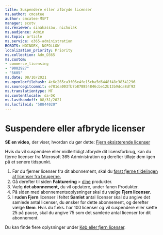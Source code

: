 ```yaml
---
title: Suspendere eller afbryde licenser
ms.author: cmcatee
author: cmcatee-MSFT
manager: scotv
ms.reviewer: sinakassaw, nicholak
ms.audience: Admin
ms.topic: article
ms.service: o365-administration
ROBOTS: NOINDEX, NOFOLLOW
localization_priority: Priority
ms.collection: Adm_O365
ms.custom:
- commerce_licensing
- "9002927"
- "5605"
ms.date: 08/10/2021
ms.openlocfilehash: 4c6c265ca3f06e4fe15cba5d6448f48c38341296
ms.sourcegitcommit: e781da003fb7b878854846cbe12b13b9dca8df92
ms.translationtype: MT
ms.contentlocale: da-DK
ms.lasthandoff: 08/31/2021
ms.locfileid: "58844020"
---
```

# <a name="suspend-or-pause-licenses"></a>Suspendere eller afbryde licenser

**SE en video,** der viser, hvordan du gør dette: [Fjern eksisterende licenser](https://go.microsoft.com/fwlink/p/?linkid=2154938)

Hvis du vil suspendere eller midlertidigt afbryde dit licensforbrug, kan du fjerne licenser fra Microsoft 365 Administration og derefter tilføje dem igen på et senere tidspunkt.

1. Før du fjerner licenser fra dit abonnement, skal du [først fjerne tildelingen af licenser fra brugerne.](https://docs.microsoft.com/microsoft-365/admin/manage/remove-licenses-from-users)
2. Gå derefter til siden **Fakturering**  >  [dine](https://go.microsoft.com/fwlink/p/?linkid=842054) produkter.
3. Vælg **det abonnement,** du vil opdatere, under fanen Produkter.
4. På siden med abonnementsoplysninger skal du vælge **Fjern licenser**.
5. I **ruden Fjern** licenser i feltet **Samlet** antal licenser skal du angive det samlede antal licenser, du ønsker for dette abonnement, og derefter vælge **Gem**. Hvis du f.eks. har 100 licenser og vil suspendere eller sætte 25 på pause, skal du angive 75 som det samlede antal licenser for dit abonnement.

Du kan finde flere oplysninger under [Køb eller fjern licenser](https://docs.microsoft.com/microsoft-365/commerce/licenses/buy-licenses).